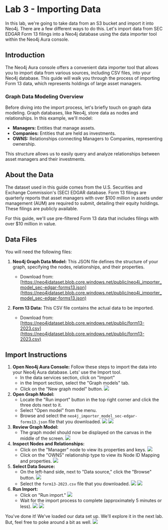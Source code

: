 # Lab 3 - Importing Data

In this lab, we're going to take data from an S3 bucket and import it into Neo4j. There are a few different ways to do this. Let's import data from SEC EDGAR Form 13 filings into a Neo4j database using the data importer tool within the Neo4j Aura console.

## Introduction

The Neo4j Aura console offers a convenient data importer tool that allows you to import data from various sources, including CSV files, into your Neo4j database. This guide will walk you through the process of importing Form 13 data, which represents holdings of large asset managers.

### Graph Data Modeling Overview

Before diving into the import process, let's briefly touch on graph data modeling. Graph databases, like Neo4j, store data as nodes and relationships. In this example, we'll model:

* **Managers:** Entities that manage assets.
* **Companies:** Entities that are held as investments.
* **OWNS:** Relationships connecting Managers to Companies, representing ownership.

This structure allows us to easily query and analyze relationships between asset managers and their investments.

## About the Data

The dataset used in this guide comes from the U.S. Securities and Exchange Commission's (SEC) EDGAR database. Form 13 filings are quarterly reports that asset managers with over $100 million in assets under management (AUM) are required to submit, detailing their equity holdings. These filings are publicly available.

For this guide, we'll use pre-filtered Form 13 data that includes filings with over $10 million in value.

## Data Files

You will need the following files:

1.  **Neo4j Graph Data Model:** This JSON file defines the structure of your graph, specifying the nodes, relationships, and their properties.
    * Download from: [https://neo4jdataset.blob.core.windows.net/public/neo4j_importer_model_sec-edgar-forms13.json](https://neo4jdataset.blob.core.windows.net/public/neo4j_importer_model_sec-edgar-forms13.json)

2.  **Form 13 Data:** This CSV file contains the actual data to be imported.
    * Download from: [https://neo4jdataset.blob.core.windows.net/public/form13-2023.csv](https://neo4jdataset.blob.core.windows.net/public/form13-2023.csv)

## Import Instructions

1.  **Open Neo4j Aura Console:**
Follow these steps to import the data into your Neo4j Aura database. Lets' use the Import tool. 
    * In the data services section, click on "Import"
    * in the Import section, select the "Graph models" tab.
    * Click on the "New graph model" button.
![](https://github.com/neo4j-partners/hands-on-lab-neo4j-and-bedrock/blob/main/Lab%203%20-%20Moving%20Data/images/01.png)
2. **Open Graph Model:**
    * Locate the "Run import" button in the top right corner and click the three dots next to it.
    * Select "Open model" from the menu.
    * Browse and select the `neo4j_importer_model_sec-edgar-forms13.json` file that you downloaded.
![](https://github.com/neo4j-partners/hands-on-lab-neo4j-and-bedrock/blob/main/Lab%203%20-%20Moving%20Data/images/02.png)
![](https://github.com/neo4j-partners/hands-on-lab-neo4j-and-bedrock/blob/main/Lab%203%20-%20Moving%20Data/images/03.png)
7.  **Review Graph Model:**
    * The graph model should now be displayed on the canvas in the middle of the screen.
![](https://github.com/neo4j-partners/hands-on-lab-neo4j-and-bedrock/blob/main/Lab%203%20-%20Moving%20Data/images/04.png)
8.  **Inspect Nodes and Relationships:**
    * Click on the "Manager" node to view its properties and keys.
![](https://github.com/neo4j-partners/hands-on-lab-neo4j-and-bedrock/blob/main/Lab%203%20-%20Moving%20Data/images/05.png)
    * Click on the "OWNS" relationship type to view its Node ID Mapping and properties.
![](https://github.com/neo4j-partners/hands-on-lab-neo4j-and-bedrock/blob/main/Lab%203%20-%20Moving%20Data/images/06.png)
6.  **Select Data Source:**
    * On the left-hand side, next to "Data source," click the "Browse" button.
![](https://github.com/neo4j-partners/hands-on-lab-neo4j-and-bedrock/blob/main/Lab%203%20-%20Moving%20Data/images/07.png)
    * Select the `form13-2023.csv` file that you downloaded.
![](https://github.com/neo4j-partners/hands-on-lab-neo4j-and-bedrock/blob/main/Lab%203%20-%20Moving%20Data/images/08.png)
![](https://github.com/neo4j-partners/hands-on-lab-neo4j-and-bedrock/blob/main/Lab%203%20-%20Moving%20Data/images/09.png)
9.  **Run Import:**
    * Click on "Run import."
![](https://github.com/neo4j-partners/hands-on-lab-neo4j-and-bedrock/blob/main/Lab%203%20-%20Moving%20Data/images/10.png)
    * Wait for the import process to complete (approximately 5 minutes or less).
![](https://github.com/neo4j-partners/hands-on-lab-neo4j-and-bedrock/blob/main/Lab%203%20-%20Moving%20Data/images/11.png)
![](https://github.com/neo4j-partners/hands-on-lab-neo4j-and-bedrock/blob/main/Lab%203%20-%20Moving%20Data/images/12.png)

You've done it!  We've loaded our data set up.  We'll explore it in the next lab.  But, feel free to poke around a bit as well.
![](https://github.com/neo4j-partners/hands-on-lab-neo4j-and-bedrock/blob/main/Lab%203%20-%20Moving%20Data/images/13.png)

